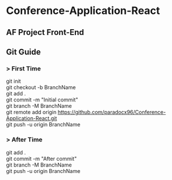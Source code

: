 # Conference-Application-React
## AF Project Front-End

## Git Guide  

### > First Time  
git init  
git checkout -b BranchName  
git add .  
git commit -m "Initial commit"  
git branch -M BranchName  
git remote add origin https://github.com/paradocx96/Conference-Application-React.git  
git push -u origin BranchName  
  
### > After Time  
git add .  
git commit -m "After commit"  
git branch -M BranchName  
git push -u origin BranchName  
